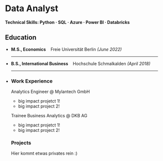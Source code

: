 # Data Analyst
#### Technical Skills: Python · SQL · Azure · Power BI · Databricks

## Education

 <ul style="list-style-type: disc; padding-left: 20px;">
  <li style="margin-bottom: 15px;">
    <strong>M.S., Economics</strong> &nbsp;&nbsp; Freie Universität Berlin <em>(June 2022)</em>
  </li>
  <hr>
  <li style="margin-bottom: 15px;">
    <strong>B.S., International Business</strong> &nbsp;&nbsp; Hochschule Schmalkalden <em>(April 2018)</em>
  </li>
  <hr>
  <li style="margin-bottom: 15px;">

### Work Experience
Analytics Engineer @ Mylantech GmbH
- big impact projetct 1!
-  big impact project 2!

Trainee Business Analytics @ DKB AG
- big impact projetct 1!
-  big impact project 2!

### Projects
Hier kommt etwas privates rein :)
